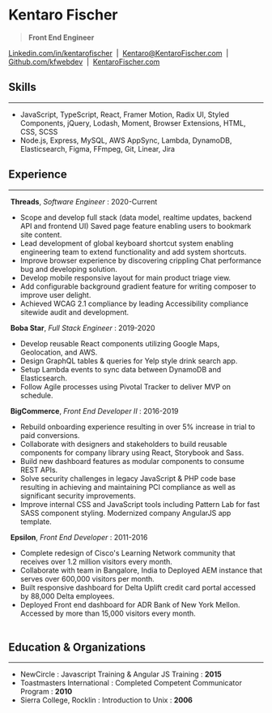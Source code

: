 # Kentaro Fischer

> __Front End Engineer__

[Linkedin.com/in/kentarofischer](https://linkedin.com/in/kentarofischer) &nbsp;|&nbsp; [Kentaro@KentaroFischer.com](kentaro@kentarofischer.com) &nbsp;|&nbsp; [Github.com/kfwebdev](https://github.com/kfwebdev) &nbsp;|&nbsp; [KentaroFischer.com](http://kentarofischer.com)

## Skills
------

* JavaScript, TypeScript, React, Framer Motion, Radix UI, Styled Components, jQuery, Lodash, Moment, Browser Extensions, HTML, CSS, SCSS<br />
* Node.js, Express, MySQL, AWS AppSync, Lambda, DynamoDB, Elasticsearch, Figma, FFmpeg, Git, Linear, Jira<br />

## Experience
------

&nbsp;__Threads__, *Software Engineer* : 2020-Current

* Scope and develop full stack (data model, realtime updates, backend API and frontend UI) Saved page feature enabling users to bookmark site content.
* Lead development of global keyboard shortcut system enabling engineering team to extend functionality and add system shortcuts.
* Improve browser experience by discovering crippling Chat performance bug and developing solution.
* Develop mobile responsive layout for main product triage view.
* Add configurable background gradient feature for writing composer to improve user delight.
* Achieved WCAG 2.1 compliance by leading Accessibility compliance sitewide audit and development.

&nbsp;__Boba Star__, *Full Stack Engineer* : 2019-2020

* Develop reusable React components utilizing Google Maps, Geolocation, and AWS.
* Design GraphQL tables & queries for Yelp style drink search app.
* Setup Lambda events to sync data between DynamoDB and Elasticsearch.
* Follow Agile processes using Pivotal Tracker to deliver MVP on schedule.

&nbsp;__BigCommerce__, *Front End Developer II* : 2016-2019

* Rebuild onboarding experience resulting in over 5% increase in trial to paid conversions.
* Collaborate with designers and stakeholders to build reusable components for company library using React, Storybook and Sass.
* Build new dashboard features as modular components to consume REST APIs.
* Solve security challenges in legacy JavaScript & PHP code base resulting in achieving and maintaining PCI compliance as well as significant security improvements.
* Improve internal CSS and JavaScript tools including Pattern Lab for fast SASS component styling. Modernized company AngularJS app template.

&nbsp;__Epsilon__, *Front End Developer* : 2011-2016

* Complete redesign of Cisco's Learning Network community that receives over 1.2 million visitors every month.
* Collaborate with team in Bangalore, India to Deployed AEM instance that serves over 600,000 visitors per month.
* Built responsive dashboard for Delta Uplift credit card portal accessed by 88,000 Delta employees.
* Deployed Front end dashboard for ADR Bank of New York Mellon. Accessed by more than 15,000 visitors every month.
<br /><br />

## Education & Organizations
------

* NewCircle : Javascript Training & Angular JS Training : __2015__<br/>
* Toastmasters International : Completed Competent Communicator Program : __2010__<br/>
* Sierra College, Rocklin : Introduction to Unix : __2006__<br/>